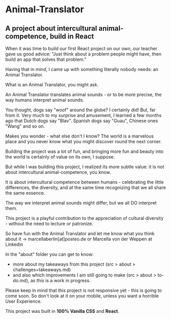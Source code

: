 # Animal-Translator

## A project about intercultural animal-competence, build in React

When it was time to build our first React project on our own, our teacher gave us good advice: "Just think about a problem people might have, then build an app that solves that problem."

Having that in mind, I came up with something literally nobody needs: an Animal Translator.

What is an Animal Translator, you might ask.

An Animal Translator translates animal sounds - or to be more precise, the way humans interpret animal sounds.

You thought, dogs say "woof" around the globe? I certainly did! But, far from it. Very much to my surprise and amusement, I learned a few months ago that Dutch dogs say "Blav". Spanish dogs say "Guau", Chinese ones "Wang" and so on.

Makes you wonder - what else don't I know? The world is a marvelous place and you never know what you might discover round the next corner.

Building the project was a lot of fun, and bringing more fun and beauty into the world is certainly of value on its own, I suppose.

But while I was building this project, I realized its more subtle value: it is not about intercultural animal-competence, you know.

It is about intercultural competence between humans - celebrating the little differences, the diversity, and at the same time recognizing that we all share the same essence.

The way we interpret animal sounds might differ, but we all DO interpret them.

This project is a playful contribution to the appreciation of cultural diversity - without the need to lecture or patronize.

So have fun with the Animal Translator and let me know what you think about it -> marcellaberlin[at]posteo.de or Marcella von der Weppen at Linkedin

In the "about" folder you can get to know:

- more about my takeaways from this project (src > about > challenges+takeaways.md)
- and also which improvements I am still going to make (src > about > to-do.md), as this is a work in progress.

Please keep in mind that this project is not responsive yet - this is going to come soon. So don't look at it on your mobile, unless you want a horrible User Experience.

This project was built in **100% Vanilla CSS** and **React**.
